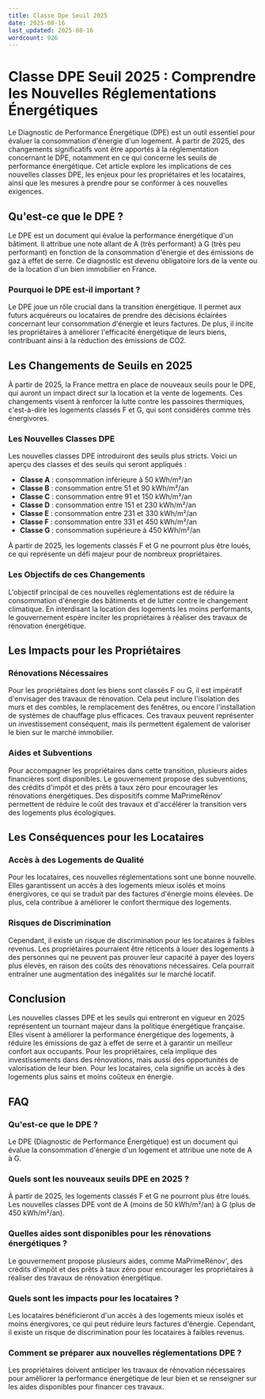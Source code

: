 ```yaml
---
title: Classe Dpe Seuil 2025
date: 2025-08-16
last_updated: 2025-08-16
wordcount: 926
---
```


# Classe DPE Seuil 2025 : Comprendre les Nouvelles Réglementations Énergétiques

Le Diagnostic de Performance Énergétique (DPE) est un outil essentiel pour évaluer la consommation d'énergie d'un logement. À partir de 2025, des changements significatifs vont être apportés à la réglementation concernant le DPE, notamment en ce qui concerne les seuils de performance énergétique. Cet article explore les implications de ces nouvelles classes DPE, les enjeux pour les propriétaires et les locataires, ainsi que les mesures à prendre pour se conformer à ces nouvelles exigences.

## Qu'est-ce que le DPE ?

Le DPE est un document qui évalue la performance énergétique d'un bâtiment. Il attribue une note allant de A (très performant) à G (très peu performant) en fonction de la consommation d'énergie et des émissions de gaz à effet de serre. Ce diagnostic est devenu obligatoire lors de la vente ou de la location d'un bien immobilier en France.

### Pourquoi le DPE est-il important ?

Le DPE joue un rôle crucial dans la transition énergétique. Il permet aux futurs acquéreurs ou locataires de prendre des décisions éclairées concernant leur consommation d'énergie et leurs factures. De plus, il incite les propriétaires à améliorer l'efficacité énergétique de leurs biens, contribuant ainsi à la réduction des émissions de CO2.

## Les Changements de Seuils en 2025

À partir de 2025, la France mettra en place de nouveaux seuils pour le DPE, qui auront un impact direct sur la location et la vente de logements. Ces changements visent à renforcer la lutte contre les passoires thermiques, c'est-à-dire les logements classés F et G, qui sont considérés comme très énergivores.

### Les Nouvelles Classes DPE

Les nouvelles classes DPE introduiront des seuils plus stricts. Voici un aperçu des classes et des seuils qui seront appliqués :

- **Classe A** : consommation inférieure à 50 kWh/m²/an
- **Classe B** : consommation entre 51 et 90 kWh/m²/an
- **Classe C** : consommation entre 91 et 150 kWh/m²/an
- **Classe D** : consommation entre 151 et 230 kWh/m²/an
- **Classe E** : consommation entre 231 et 330 kWh/m²/an
- **Classe F** : consommation entre 331 et 450 kWh/m²/an
- **Classe G** : consommation supérieure à 450 kWh/m²/an

À partir de 2025, les logements classés F et G ne pourront plus être loués, ce qui représente un défi majeur pour de nombreux propriétaires.

### Les Objectifs de ces Changements

L'objectif principal de ces nouvelles réglementations est de réduire la consommation d'énergie des bâtiments et de lutter contre le changement climatique. En interdisant la location des logements les moins performants, le gouvernement espère inciter les propriétaires à réaliser des travaux de rénovation énergétique.

## Les Impacts pour les Propriétaires

### Rénovations Nécessaires

Pour les propriétaires dont les biens sont classés F ou G, il est impératif d'envisager des travaux de rénovation. Cela peut inclure l'isolation des murs et des combles, le remplacement des fenêtres, ou encore l'installation de systèmes de chauffage plus efficaces. Ces travaux peuvent représenter un investissement conséquent, mais ils permettent également de valoriser le bien sur le marché immobilier.

### Aides et Subventions

Pour accompagner les propriétaires dans cette transition, plusieurs aides financières sont disponibles. Le gouvernement propose des subventions, des crédits d'impôt et des prêts à taux zéro pour encourager les rénovations énergétiques. Des dispositifs comme MaPrimeRénov' permettent de réduire le coût des travaux et d'accélérer la transition vers des logements plus écologiques.

## Les Conséquences pour les Locataires

### Accès à des Logements de Qualité

Pour les locataires, ces nouvelles réglementations sont une bonne nouvelle. Elles garantissent un accès à des logements mieux isolés et moins énergivores, ce qui se traduit par des factures d'énergie moins élevées. De plus, cela contribue à améliorer le confort thermique des logements.

### Risques de Discrimination

Cependant, il existe un risque de discrimination pour les locataires à faibles revenus. Les propriétaires pourraient être réticents à louer des logements à des personnes qui ne peuvent pas prouver leur capacité à payer des loyers plus élevés, en raison des coûts des rénovations nécessaires. Cela pourrait entraîner une augmentation des inégalités sur le marché locatif.

## Conclusion

Les nouvelles classes DPE et les seuils qui entreront en vigueur en 2025 représentent un tournant majeur dans la politique énergétique française. Elles visent à améliorer la performance énergétique des logements, à réduire les émissions de gaz à effet de serre et à garantir un meilleur confort aux occupants. Pour les propriétaires, cela implique des investissements dans des rénovations, mais aussi des opportunités de valorisation de leur bien. Pour les locataires, cela signifie un accès à des logements plus sains et moins coûteux en énergie. 

## FAQ

### Qu'est-ce que le DPE ?

Le DPE (Diagnostic de Performance Énergétique) est un document qui évalue la consommation d'énergie d'un logement et attribue une note de A à G.

### Quels sont les nouveaux seuils DPE en 2025 ?

À partir de 2025, les logements classés F et G ne pourront plus être loués. Les nouvelles classes DPE vont de A (moins de 50 kWh/m²/an) à G (plus de 450 kWh/m²/an).

### Quelles aides sont disponibles pour les rénovations énergétiques ?

Le gouvernement propose plusieurs aides, comme MaPrimeRénov', des crédits d'impôt et des prêts à taux zéro pour encourager les propriétaires à réaliser des travaux de rénovation énergétique.

### Quels sont les impacts pour les locataires ?

Les locataires bénéficieront d'un accès à des logements mieux isolés et moins énergivores, ce qui peut réduire leurs factures d'énergie. Cependant, il existe un risque de discrimination pour les locataires à faibles revenus.

### Comment se préparer aux nouvelles réglementations DPE ?

Les propriétaires doivent anticiper les travaux de rénovation nécessaires pour améliorer la performance énergétique de leur bien et se renseigner sur les aides disponibles pour financer ces travaux.